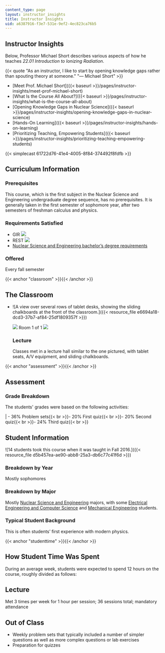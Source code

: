 ```yaml
---
content_type: page
layout: instructor_insights
title: Instructor Insights
uid: a6387916-f3e7-531e-9ef2-4ec823ca76b5
---
```


Instructor Insights
-------------------

Below, Professor Michael Short describes various aspects of how he teaches _22.01 Introduction to Ionizing Radiation_.

{{< quote "As an instructor, I like to start by opening knowledge gaps rather than spouting theory at someone." "— Michael Short" >}}

*   [Meet Prof. Michael Short]({{< baseurl >}}/pages/instructor-insights/meet-prof-michael-short)
*   [What Is the Course All About?]({{< baseurl >}}/pages/instructor-insights/what-is-the-course-all-about)
*   [Opening Knowledge Gaps in Nuclear Science]({{< baseurl >}}/pages/instructor-insights/opening-knowledge-gaps-in-nuclear-science)
*   [Hands-On Learning]({{< baseurl >}}/pages/instructor-insights/hands-on-learning)
*   [Prioritizing Teaching, Empowering Students]({{< baseurl >}}/pages/instructor-insights/prioritizing-teaching-empowering-students)

{{< simplecast 61722d76-41e4-4005-8f84-374492f8fdfb >}}

Curriculum Information
----------------------

### Prerequisites

This course, which is the first subject in the Nuclear Science and Engineering undergraduate degree sequence, has no prerequisites. It is generally taken in the first semester of sophomore year, after two semesters of freshman calculus and physics.

### Requirements Satisfied

*   GIR ![](/images/educator/icon-question-gir.png)
*   REST ![](/images/educator/icon-question-rest.png)
*   [Nuclear Science and Engineering bachelor’s degree requirements](http://catalog.mit.edu/degree-charts/nuclear-science-engineering-course-22/)

### Offered

Every fall semester

{{< anchor "classroom" >}}{{< /anchor >}}

The Classroom
-------------

*   ![A view over several rows of tablet desks, showing the sliding chalkboards at the front of the classroom.]({{< resource_file e6694a18-dcd3-37b7-af84-25df1809357f >}})
    
    ![](/images/educator/classroom_prev_dim.png) Room 1 of 1 ![](/images/educator/classroom_next_dim.png)
    
    ### Lecture  
    
    Classes met in a lecture hall similar to the one pictured, with tablet seats, A/V equipment, and sliding chalkboards.
    

{{< anchor "assessment" >}}{{< /anchor >}}

Assessment
----------

### Grade Breakdown

The students' grades were based on the following activities:

| - 36% Problem sets{{< br >}}- 20% First quiz{{< br >}}- 20% Second quiz{{< br >}}- 24% Third quiz{{< br >}} 

Student Information
-------------------

![14 students took this course when it was taught in Fall 2016.]({{< resource_file d5b457ea-ae90-abb8-25a3-db6c77c41f6d >}})

### Breakdown by Year

Mostly sophomores

### Breakdown by Major

Mostly [Nuclear Science and Engineering](http://web.mit.edu/nse/) majors, with some [Electrical Engineering and Computer Science](https://www.eecs.mit.edu/) and [Mechanical Engineering](http://meche.mit.edu/education/undergraduate/course-2) students.

### Typical Student Background

This is often students’ first experience with modern physics.

{{< anchor "studenttime" >}}{{< /anchor >}}

How Student Time Was Spent
--------------------------

During an average week, students were expected to spend 12 hours on the course, roughly divided as follows:

Lecture
-------

Met 3 times per week for 1 hour per session; 36 sessions total; mandatory attendance

Out of Class
------------

*   Weekly problem sets that typically included a number of simpler questions as well as more complex questions or lab exercises
*   Preparation for quizzes